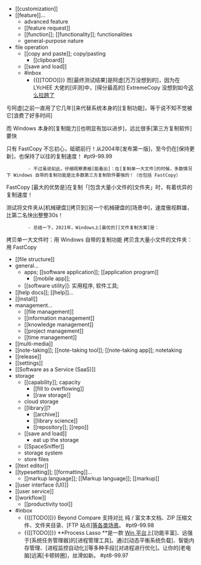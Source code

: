 - [[customization]]
- [[feature]]...
    - advanced feature
    - [[feature request]]
    - [[function]]; [[functionality]]; functionalities
    - general-purpose nature
- file operation
    - [[copy and paste]]; copy/pasting
        - [[clipboard]]
    - [[save and load]]
    - #inbox
        - {{[[TODO]]}} 而[最终测试结果]是阿虚[万万没想到的]，因为在 LYcHEE 大佬的[评测]中，[得分最高的] ExtremeCopy 没想到如今[这么拉跨了](https://zhuanlan.zhihu.com/p/364479613)

亏阿虚[之前一直用了它几年][来代替系统本身的][复制功能]，等于说不知不觉被它[浪费了好多时间]

而 Windows 本身的[复制能力][也明显有加以进步]，远比很多[第三方复制软件]要快

只有 FastCopy 不忘初心，砥砺前行！从2004年[发布第一版]，至今仍在[保持更新]，也保持了以往的复制速度！ #pt9-99.99


            - 不过虽说如此，仔细观察表格[能看出]：在[复制单一大文件]的时候，多数情况下 Windows 自带的复制功能是比多数第三方复制软件要强的！（也包括 FastCopy）

FastCopy [最大的优势是]在复制「[包含大量小文件的]文件夹」时，有着优异的复制速度！

测试将文件夹从[机械硬盘][拷贝到]另一个机械硬盘的[场景中]，速度傲视群雄，比第二名快出整整30s！


            - 总结一下，2021年，Windows上[最优的][文件复制方案]是：

拷贝单一大文件时：用 Windows 自带的复制功能
拷贝含大量小文件的文件夹：用 FastCopy
- [[file structure]]
- general...
    - apps; [[software application]]; [[application program]]
        - [[mobile app]]; 
    - [[software utility]]: 实用程序, 软件工具;
- [[help docs]]; [[help]]...
- [[install]]
- management...
    - [[file management]]
    - [[information management]]
    - [[knowledge management]]
    - [[project management]]
    - [[time management]]
- [[multi-media]]
- [[note-taking]]; [[note-taking tool]]; [[note-taking app]]; notetaking
- [[release]]
- [[settings]]
- [[Software as a Service (SaaS)]]
- storage
    - [[capability]]; capacity
        - [[fill to overflowing]]
        - [[raw storage]]
    - cloud storage
    - [[library]]?
        - [[archive]]
        - [[library science]]
        - [[repository]]; [[repo]]
    - [[save and load]]
        - eat up the storage
    - [[SpaceSniffer]]
    - storage system
    - store files
- [[text editor]]
- [[typesetting]]; [[formatting]]...
    - [[markup language]]; [[Markup language]]; [[markup]]
- [[user interface (UI)]]
- [[user service]]
- [[workflow]]
    - [[productivity tool]]
- #inbox
    - {{[[TODO]]}} Beyond Compare 支持对比 纯 / 富文本文档、ZIP 压缩文件、文件夹目录、[FTP 站点][等各类场景](https://mp.weixin.qq.com/s/3Z5e1Rplugb1n9zsc6l4Rg)。 #pt9-99.98
    - {{[[TODO]]}} **Process Lasso **是一款 [Win 平台](https://mp.weixin.qq.com/s/dxuFeOPZS5h4XPiNn2ozHA)上[功能丰富]、远强于[系统任务管理器]的[进程管理工具]。通过[动态平衡系统负载]、智能内存管理、[进程监控自动化][等多种手段][对进程进行优化]。让你的[老电脑]远离[卡顿转圈]，丝滑如新。 #pt8-99.97
